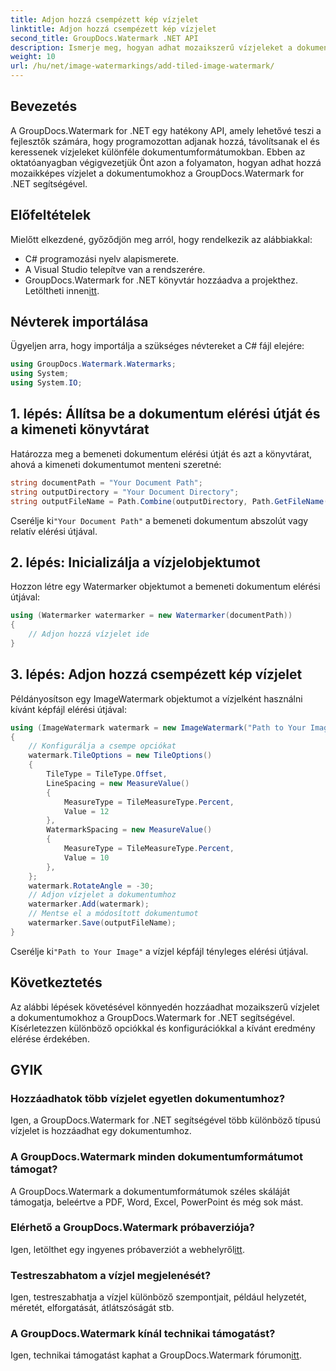 ```yaml
---
title: Adjon hozzá csempézett kép vízjelet
linktitle: Adjon hozzá csempézett kép vízjelet
second_title: GroupDocs.Watermark .NET API
description: Ismerje meg, hogyan adhat mozaikszerű vízjeleket a dokumentumokhoz a GroupDocs.Watermark for .NET segítségével. Egyszerű, hatékony és testreszabható.
weight: 10
url: /hu/net/image-watermarkings/add-tiled-image-watermark/
---
```

## Bevezetés
A GroupDocs.Watermark for .NET egy hatékony API, amely lehetővé teszi a fejlesztők számára, hogy programozottan adjanak hozzá, távolítsanak el és keressenek vízjeleket különféle dokumentumformátumokban. Ebben az oktatóanyagban végigvezetjük Önt azon a folyamaton, hogyan adhat hozzá mozaikképes vízjelet a dokumentumokhoz a GroupDocs.Watermark for .NET segítségével.
## Előfeltételek
Mielőtt elkezdené, győződjön meg arról, hogy rendelkezik az alábbiakkal:
- C# programozási nyelv alapismerete.
- A Visual Studio telepítve van a rendszerére.
- GroupDocs.Watermark for .NET könyvtár hozzáadva a projekthez. Letöltheti innen[itt](https://releases.groupdocs.com/Watermark/net/).

## Névterek importálása
Ügyeljen arra, hogy importálja a szükséges névtereket a C# fájl elejére:
```csharp
using GroupDocs.Watermark.Watermarks;
using System;
using System.IO;
```
## 1. lépés: Állítsa be a dokumentum elérési útját és a kimeneti könyvtárat
Határozza meg a bemeneti dokumentum elérési útját és azt a könyvtárat, ahová a kimeneti dokumentumot menteni szeretné:
```csharp
string documentPath = "Your Document Path";
string outputDirectory = "Your Document Directory";
string outputFileName = Path.Combine(outputDirectory, Path.GetFileName(documentPath));
```
 Cserélje ki`"Your Document Path"` a bemeneti dokumentum abszolút vagy relatív elérési útjával.
## 2. lépés: Inicializálja a vízjelobjektumot
Hozzon létre egy Watermarker objektumot a bemeneti dokumentum elérési útjával:
```csharp
using (Watermarker watermarker = new Watermarker(documentPath))
{
    // Adjon hozzá vízjelet ide
}
```
## 3. lépés: Adjon hozzá csempézett kép vízjelet
Példányosítson egy ImageWatermark objektumot a vízjelként használni kívánt képfájl elérési útjával:
```csharp
using (ImageWatermark watermark = new ImageWatermark("Path to Your Image"))
{
    // Konfigurálja a csempe opciókat
    watermark.TileOptions = new TileOptions()
    {
        TileType = TileType.Offset,
        LineSpacing = new MeasureValue()
        {
            MeasureType = TileMeasureType.Percent,
            Value = 12
        },
        WatermarkSpacing = new MeasureValue()
        {
            MeasureType = TileMeasureType.Percent,
            Value = 10
        },
    };
    watermark.RotateAngle = -30;
    // Adjon vízjelet a dokumentumhoz
    watermarker.Add(watermark);
    // Mentse el a módosított dokumentumot
    watermarker.Save(outputFileName);
}
```
 Cserélje ki`"Path to Your Image"` a vízjel képfájl tényleges elérési útjával.

## Következtetés
Az alábbi lépések követésével könnyedén hozzáadhat mozaikszerű vízjelet a dokumentumokhoz a GroupDocs.Watermark for .NET segítségével. Kísérletezzen különböző opciókkal és konfigurációkkal a kívánt eredmény elérése érdekében.
## GYIK
### Hozzáadhatok több vízjelet egyetlen dokumentumhoz?
Igen, a GroupDocs.Watermark for .NET segítségével több különböző típusú vízjelet is hozzáadhat egy dokumentumhoz.
### A GroupDocs.Watermark minden dokumentumformátumot támogat?
A GroupDocs.Watermark a dokumentumformátumok széles skáláját támogatja, beleértve a PDF, Word, Excel, PowerPoint és még sok mást.
### Elérhető a GroupDocs.Watermark próbaverziója?
 Igen, letölthet egy ingyenes próbaverziót a webhelyről[itt](https://releases.groupdocs.com/).
### Testreszabhatom a vízjel megjelenését?
Igen, testreszabhatja a vízjel különböző szempontjait, például helyzetét, méretét, elforgatását, átlátszóságát stb.
### A GroupDocs.Watermark kínál technikai támogatást?
 Igen, technikai támogatást kaphat a GroupDocs.Watermark fórumon[itt](https://forum.groupdocs.com/c/watermark/19).